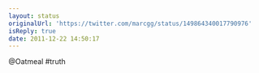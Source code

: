 ```yaml
---
layout: status
originalUrl: 'https://twitter.com/marcgg/status/149864340017790976'
isReply: true
date: 2011-12-22 14:50:17
---
```


@Oatmeal #truth
